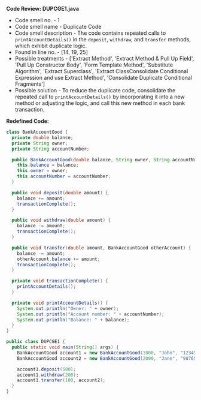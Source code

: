 **Code Review: DUPCGE1.java**

- Code smell no. - 1
- Code smell name - Duplicate Code
- Code smell description - The code contains repeated calls to `printAccountDetails()` in the `deposit`, `withdraw`, and `transfer` methods, which exhibit duplicate logic.
- Found in line no. - [14, 19, 25]
- Possible treatments - ['Extract Method', 'Extract Method & Pull Up Field', 'Pull Up Constructor Body', 'Form Template Method', 'Substitute Algorithm', 'Extract Superclass', 'Extract ClassConsolidate Conditional Expression and use Extract Method', 'Consolidate Duplicate Conditional Fragments']
- Possible solution - To reduce the duplicate code, consolidate the repeated call to `printAccountDetails()` by incorporating it into a new method or adjusting the logic, and call this new method in each bank transaction.

**Redefined Code:**

```java
class BankAccountGood {
  private double balance;
  private String owner;
  private String accountNumber;

  public BankAccountGood(double balance, String owner, String accountNumber) {
    this.balance = balance;
    this.owner = owner;
    this.accountNumber = accountNumber;
  }

  public void deposit(double amount) {
    balance += amount;
    transactionComplete();
  }

  public void withdraw(double amount) {
    balance -= amount;
    transactionComplete();
  }

  public void transfer(double amount, BankAccountGood otherAccount) {
    balance -= amount;
    otherAccount.balance += amount;
    transactionComplete();
  }

  private void transactionComplete() {
    printAccountDetails();
  }

  private void printAccountDetails() {
    System.out.println("Owner: " + owner);
    System.out.println("Account number: " + accountNumber);
    System.out.println("Balance: " + balance);
  }
}

public class DUPCGE1 {
  public static void main(String[] args) {
    BankAccountGood account1 = new BankAccountGood(1000, "John", "123456789");
    BankAccountGood account2 = new BankAccountGood(2000, "Jane", "987654321");

    account1.deposit(500);
    account1.withdraw(200);
    account1.transfer(100, account2);
  }
}
```
